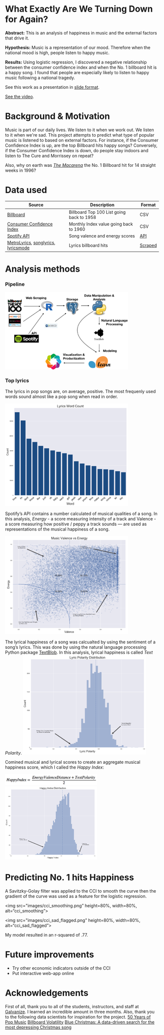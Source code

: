 # What Exactly Are We Turning Down for Again?

__Abstract:__ This is an analysis of happiness in music and the external factors that drive it.

__Hypothesis:__ Music is a representation of our mood. Therefore when the national mood is high, people listen to happy music.

__Results:__ Using logistic regression, I discovered a negative relationship between the consumer confidence index and when the No. 1 billboard hit is a happy song. I found that people are especially likely to listen to happy music following a national tragedy.

See this work as a presentation in [slide format](https://github.com/akraemer007/what_exactly_are_we_turning_down_for_again/blob/master/what_are_we_presentation.pdf).

[See the video](https://youtu.be/3br5HLVSOK8).

# Background & Motivation
Music is part of our daily lives. We listen to it when we work out. We listen to it when we're sad. This project attempts to predict what type of popular music is listened to based on external factors. For instance, if the Consumer Confidence Index is up, are the top Billboard hits happy songs? Conversely, if the Consumer Confidence Index is down, do people stay indoors and listen to The Cure and Morrissey on repeat?

Also, why on earth was *[The Macarena](https://www.youtube.com/watch?v=anzzNp8HlVQ)* the No. 1 Billboard hit for 14 straight weeks in 1996?

# Data used 

| Source                                                                                                    | Description                               | Format                                                                        |
|-----------------------------------------------------------------------------------------------------------|-------------------------------------------|-------------------------------------------------------------------------------|
| [Billboard](https://github.com/dbfowler/billboard_volatility/blob/master/Raw%20Data/all_charts.csv)       | Billboard Top 100 List going back to 1958 | CSV                                                                           |
| [Consumer Confidence Index](https://data.oecd.org/leadind/consumer-confidence-index-cci.htm)  | Monthly Index value going back to 1960    | CSV                                                                           |
| [Spotify API](https://developer.spotify.com/web-api/)                                                     | Song valence and energy scores            | [API](https://github.com/charlie86/spotifyr)                                  |
| [MetroLyrics](www.metrolyrics.com/), [songlyrics](www.songlyrics.com/), [lyricsmode](www.lyricsmode.com/) | Lyrics billboard hits                     | [Scraped](https://github.com/walkerkq/musiclyrics/blob/master/01_songscrape.R)|


# Analysis methods
### Pipeline

<img src="images/workflow.png" height=80%, width=80%, alt=“Project_Pipeline”\>

### Top lyrics
The lyrics in pop songs are, on average, positive. The most frequenly used words sound almost like a pop song when read in order.

<img src="images/popular_pop_lyrics.png" height=80%, width=80%, alt=“popular_lyrics”\>

Spotify’s API contains a number calculated of musical qualities of a song. In this analysis, *Energy* - a score measuring intensity of a track and Valence - a score measuring how positive / peppy a track sounds — are used as representations of the musical happiness of a song.

<img src="images/musical_happiness.png" height=80%, width=80%, alt=“musical_happiness”\>

The lyrical happiness of a song was calcualted by using the sentiment of a song’s lyrics. This was done by using the natural language processing Python package [TextBlob](http://textblob.readthedocs.io/en/dev/). In this analysis, lyrical happiness is called *Text Polarity*.
<img src="images/lyrical_happiness.png" height=80%, width=80%, alt=“lyrical_happiness”\>

Comined musical and lyrical scores to create an aggregate musical happiness score, which I called the *Happy Index*:

<img src="images/happy_index_formula.png" height=60%, width=60%, alt=“happy_index_formula”\>

<img src="images/happy_index.png" height=60%, width=60%, alt=“happy_index”\>

# Predicting No. 1 hits Happiness
 
A Savitzky-Golay filter was applied to the CCI to smooth the curve then the gradient of the curve was used as a feature for the logistic regression.

<img src="images/cci_smoothing.png” height=80%, width=80%, alt=“cci_smoothing”\>

<img src="images/cci_sad_flagged.png” height=80%, width=80%, alt=“cci_sad_flagged”\>

My model resulted in an r-squared of .77.

# Future improvements
- Try other economic indicators outside of the CCI
- Put interactive web-app online
# Acknowledgements
First of all, thank you to all of the students, instructors, and staff at [Galvanize](https://www.galvanize.com/austin). I learned an incredible amount in three months. Also, thank you to the following data scientists for inspiration for the project.
[50 Years of Pop Music](http://kaylinwalker.com/50-years-of-pop-music/)
[Billboard Volatility](http://decibelsanddecimals.com/dbdblog/2017/1/8/billboard-volatility.html)
[Blue Christmas: A data-driven search for the most depressing Christmas song](https://caitlinhudon.com/2017/12/22/blue-christmas/)

